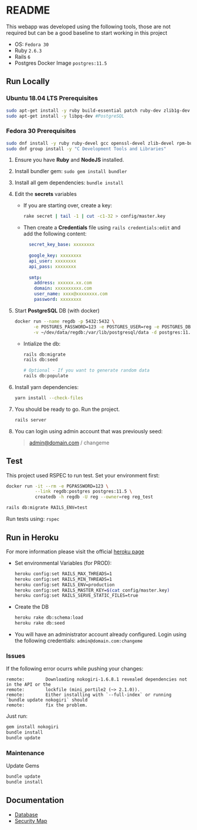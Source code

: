 # README

This webapp was developed using the following tools, those are not required but
can be a good baseline to start working in this project

* OS: `Fedora 30`
* Ruby `2.6.3`
* Rails `6`
* Postgres Docker Image `postgres:11.5`

## Run Locally
### Ubuntu 18.04 LTS Prerequisites
```bash
sudo apt-get install -y ruby build-essential patch ruby-dev zlib1g-dev liblzma-dev
sudo apt-get install -y libpq-dev #PostgreSQL
```

### Fedora 30 Prerequisites
```bash
sudo dnf install -y ruby ruby-devel gcc openssl-devel zlib-devel rpm-build libpq-devel g++
sudo dnf group install -y "C Development Tools and Libraries"
```

1. Ensure you have **Ruby** and **NodeJS** installed.
1. Install bundler gem: `sudo gem install bundler`
1. Install all gem dependencies: `bundle install`
1. Edit the **secrets** variables 
    * If you are starting over, create a key:
      ```bash
      rake secret | tail -1 | cut -c1-32 > config/master.key
      ```
      
    * Then create a **Credentials** file using 
     `rails credentials:edit` and add the following content:
      ```yaml
        secret_key_base: xxxxxxxx
        
        google_key: xxxxxxxx
        api_user: xxxxxxxx
        api_pass: xxxxxxxx
        
        smtp:
          address: xxxxxx.xx.com
          domain: xxxxxxxxxx.com
          user_name: xxxx@xxxxxxxx.com
          password: xxxxxxxx  
      ```

1. Start **PostgreSQL** DB (with docker)
    ```bash
    docker run --name regdb -p 5432:5432 \
           -e POSTGRES_PASSWORD=123 -e POSTGRES_USER=reg -e POSTGRES_DB=reg \
           -v ~/dev/data/regdb:/var/lib/postgresql/data -d postgres:11.5
    ```
    * Intialize the db:
        ```bash
        rails db:migrate
        rails db:seed
      
        # Optional - If you want to generate random data
        rails db:populate
        ```

1. Install yarn dependencies:
    ```bash
    yarn install --check-files
    ``` 
1. You should be ready to go. Run the project.
    ```bash
    rails server
    ```
1.  You can login using admin account that was previously seed:
    > admin@domain.com / changeme

## Test

This project used RSPEC to run test. Set your environment first:
```bash
docker run -it --rm -e PGPASSWORD=123 \
           --link regdb:postgres postgres:11.5 \
           createdb -h regdb -U reg --owner=reg reg_test

rails db:migrate RAILS_ENV=test
```
Run tests using: `rspec`

## Run in Heroku
For more information please visit the official [heroku page](https://devcenter.heroku.com/articles/getting-started-with-rails5#rake)
* Set environmental Variables (for PROD):
    ```bash
    heroku config:set RAILS_MAX_THREADS=1
    heroku config:set RAILS_MIN_THREADS=1
    heroku config:set RAILS_ENV=production
    heroku config:set RAILS_MASTER_KEY=$(cat config/master.key)
    heroku config:set RAILS_SERVE_STATIC_FILES=true
    ```
* Create the DB
    ```bash
    heroku rake db:schema:load
    heroku rake db:seed
    ```
* You will have an administrator account already configured.
  Login using the following credentials: `admin@domain.com:changeme`

### Issues
If the following error ocurrs while pushing your changes:
```
remote:        Downloading nokogiri-1.6.8.1 revealed dependencies not in the API or the
remote:        lockfile (mini_portile2 (~> 2.1.0)).
remote:        Either installing with `--full-index` or running `bundle update nokogiri` should
remote:        fix the problem.
```

Just run:
```bash
gem install nokogiri
bundle install
bundle update
```

### Maintenance
Update Gems
```bash
bundle update
bundle install
```

## Documentation

* [Database](docs/db.md)
* [Security Map](docs/security.md)
